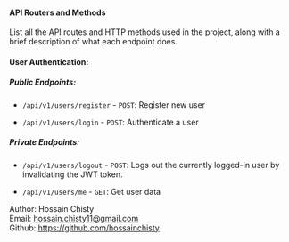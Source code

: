 #### API Routers and Methods

List all the API routes and HTTP methods used in the project, along with a brief description of what each endpoint does.

#### User Authentication:

##### Public Endpoints:

- `/api/v1/users/register` - `POST`: Register new user

- `/api/v1/users/login` - `POST`: Authenticate a user

##### Private Endpoints:

- `/api/v1/users/logout` - `POST`: Logs out the currently logged-in user by invalidating the JWT token.

- `/api/v1/users/me` - `GET`: Get user data

Author: Hossain Chisty <br>
Email: hossain.chisty11@gmail.com <br>
Github: https://github.com/hossainchisty
